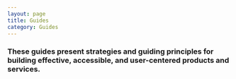 ```yaml
---
layout: page
title: Guides
category: Guides
---
```


### These guides present strategies and guiding principles for building effective, accessible, and user-centered products and services. 

